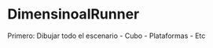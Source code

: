 # DimensinoalRunner
Primero: Dibujar todo el escenario
                  - Cubo
                  - Plataformas
                  - Etc
